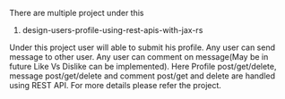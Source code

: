 There are multiple project under this
1. design-users-profile-using-rest-apis-with-jax-rs

Under this project user will able to submit his profile. Any user can send message to other user. Any user can comment on message(May be in future Like Vs Dislike can be implemented). Here Profile post/get/delete, message post/get/delete and comment post/get and delete are handled using REST API. For more details please refer the project.
